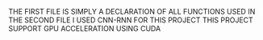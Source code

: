 THE FIRST FILE IS SIMPLY A DECLARATION OF ALL FUNCTIONS USED  IN THE SECOND FILE 
I USED CNN-RNN FOR THIS PROJECT 
THIS PROJECT SUPPORT GPU ACCELERATION USING CUDA
